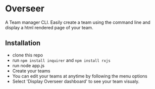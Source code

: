 # Overseer

A Team manager CLI.
Easily create a team using the command line and display a html rendered page of your team.

## Installation
 * clone this repo
 * run ```npm install inquirer``` and ```npm install rxjs```
 * run node app.js 
 * Create your teams
 * You can edit your teams at anytime by following the menu options
 * Select 'Display Overseer dashboard' to see your team visualy.

